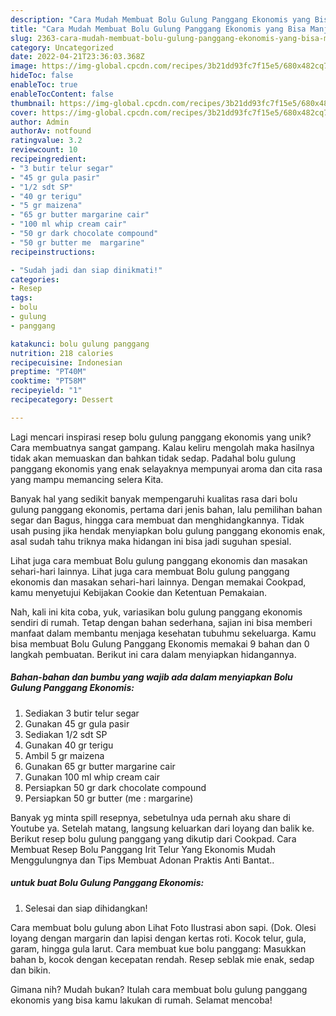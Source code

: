 ```yaml
---
description: "Cara Mudah Membuat Bolu Gulung Panggang Ekonomis yang Bisa Manjain Lidah"
title: "Cara Mudah Membuat Bolu Gulung Panggang Ekonomis yang Bisa Manjain Lidah"
slug: 2363-cara-mudah-membuat-bolu-gulung-panggang-ekonomis-yang-bisa-manjain-lidah
category: Uncategorized
date: 2022-04-21T23:36:03.368Z
image: https://img-global.cpcdn.com/recipes/3b21dd93fc7f15e5/680x482cq70/bolu-gulung-panggang-ekonomis-foto-resep-utama.jpg
hideToc: false
enableToc: true
enableTocContent: false
thumbnail: https://img-global.cpcdn.com/recipes/3b21dd93fc7f15e5/680x482cq70/bolu-gulung-panggang-ekonomis-foto-resep-utama.jpg
cover: https://img-global.cpcdn.com/recipes/3b21dd93fc7f15e5/680x482cq70/bolu-gulung-panggang-ekonomis-foto-resep-utama.jpg
author: Admin
authorAv: notfound
ratingvalue: 3.2
reviewcount: 10
recipeingredient:
- "3 butir telur segar"
- "45 gr gula pasir"
- "1/2 sdt SP"
- "40 gr terigu"
- "5 gr maizena"
- "65 gr butter margarine cair"
- "100 ml whip cream cair"
- "50 gr dark chocolate compound"
- "50 gr butter me  margarine"
recipeinstructions:

- "Sudah jadi dan siap dinikmati!"
categories:
- Resep
tags:
- bolu
- gulung
- panggang

katakunci: bolu gulung panggang 
nutrition: 218 calories
recipecuisine: Indonesian
preptime: "PT40M"
cooktime: "PT58M"
recipeyield: "1"
recipecategory: Dessert

---
```





Lagi mencari inspirasi resep bolu gulung panggang ekonomis yang unik? Cara membuatnya sangat gampang. Kalau keliru mengolah maka hasilnya tidak akan memuaskan dan bahkan tidak sedap. Padahal bolu gulung panggang ekonomis yang enak selayaknya mempunyai aroma dan cita rasa yang mampu memancing selera Kita.





Banyak hal yang sedikit banyak mempengaruhi kualitas rasa dari bolu gulung panggang ekonomis, pertama dari jenis bahan, lalu pemilihan bahan segar dan Bagus, hingga cara membuat dan menghidangkannya. Tidak usah pusing jika hendak menyiapkan bolu gulung panggang ekonomis enak,      asal sudah tahu triknya maka hidangan ini bisa jadi suguhan spesial.














Lihat juga cara membuat Bolu gulung panggang ekonomis dan masakan sehari-hari lainnya. Lihat juga cara membuat Bolu gulung panggang ekonomis dan masakan sehari-hari lainnya. Dengan memakai Cookpad, kamu menyetujui Kebijakan Cookie dan Ketentuan Pemakaian.






Nah, kali ini kita coba, yuk, variasikan bolu gulung panggang ekonomis sendiri di rumah. Tetap dengan bahan sederhana, sajian ini bisa memberi manfaat dalam membantu menjaga kesehatan tubuhmu sekeluarga. Kamu bisa membuat Bolu Gulung Panggang Ekonomis memakai 9 bahan dan 0 langkah pembuatan. Berikut ini cara dalam menyiapkan hidangannya.

<!--inarticleads1-->

##### Bahan-bahan dan bumbu yang wajib ada dalam menyiapkan Bolu Gulung Panggang Ekonomis:

1. Sediakan 3 butir telur segar
1. Gunakan 45 gr gula pasir
1. Sediakan 1/2 sdt SP
1. Gunakan 40 gr terigu
1. Ambil 5 gr maizena
1. Gunakan 65 gr butter margarine cair
1. Gunakan 100 ml whip cream cair
1. Persiapkan 50 gr dark chocolate compound
1. Persiapkan 50 gr butter (me : margarine)


Banyak yg minta spill resepnya, sebetulnya uda pernah aku share di Youtube ya. Setelah matang, langsung keluarkan dari loyang dan balik ke. Berikut resep bolu gulung panggang yang dikutip dari Cookpad. Cara Membuat Resep Bolu Panggang Irit Telur Yang Ekonomis Mudah Menggulungnya dan Tips Membuat Adonan Praktis Anti Bantat.. 

<!--inarticleads2-->

#####  untuk buat Bolu Gulung Panggang Ekonomis:


1. Selesai dan siap dihidangkan!

Cara membuat bolu gulung abon Lihat Foto Ilustrasi abon sapi. (Dok. Olesi loyang dengan margarin dan lapisi dengan kertas roti. Kocok telur, gula, garam, hingga gula larut. Cara membuat kue bolu panggang: Masukkan bahan b, kocok dengan kecepatan rendah. Resep seblak mie enak, sedap dan bikin. 

Gimana nih? Mudah bukan? Itulah cara membuat bolu gulung panggang ekonomis yang bisa kamu lakukan di rumah. Selamat mencoba!
